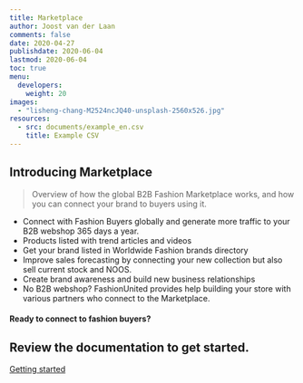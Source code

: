 ```yaml
---
title: Marketplace
author: Joost van der Laan
comments: false
date: 2020-04-27
publishdate: 2020-06-04
lastmod: 2020-06-04
toc: true
menu:
  developers:
    weight: 20
images:
  - "lisheng-chang-M2524ncJQ40-unsplash-2560x526.jpg"
resources:
  - src: documents/example_en.csv
    title: Example CSV
---
```





## Introducing Marketplace

> Overview of how the global B2B Fashion Marketplace works, and how you can connect your brand to buyers using it.

- Connect with Fashion Buyers globally and generate more traffic to your B2B webshop 365 days a year.
- Products listed with trend articles and videos
- Get your brand listed in Worldwide Fashion brands directory
- Improve sales forecasting by connecting your new collection but also sell current stock and NOOS.
- Create brand awareness and build new business relationships
- No B2B webshop? FashionUnited provides help building your store with various partners who connect to the Marketplace.

<section>
  <div class="bg-white py-16">
    <div class="mb-4">
      <h4 class="theme-primary red"> Ready to connect to fashion buyers?
      </h4>
      <h2 class="h1"> Review the documentation to get started. </h2>
    </div>
  <div class="b03-button twtr-component--last twtr-component">
    <div> <a
        class="btn btn-primary"
        href="/developers/marketplace/getting-started" rel="noopener noreferrer" target="_blank">
        Getting started</a>
    </div>
  </div>
</section>
